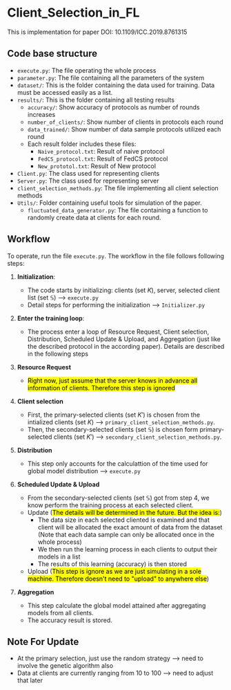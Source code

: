 # Client_Selection_in_FL
This is implementation for paper DOI: 10.1109/ICC.2019.8761315

## Code base structure


- `execute.py`: The file operating the whole process
- `parameter.py`: The file containing all the parameters of the system
- `dataset/`: This is the folder containing the data used for training. Data must be accessed easily as a list.
- `results/`: This is the folder containing all testing results
    - `accuracy/`: Show accuracy of protocols as number of rounds increases
    - `number_of_clients/`: Show number of clients in protocols each round
    - `data_trained/`: Show number of data sample protocols utilized each round
    - Each result folder includes these files: 
        - `Naive_protocol.txt`: Result of naive protocol
        - `FedCS_protocol.txt`: Result of FedCS protocol
        - `New_prototol.txt`: Result of New protocol
- `Client.py`: The class used for representing clients
- `Server.py`: The class used for representing server
- `client_selection_methods.py`: The file implementing all client selection methods
- `Utils/`: Folder containing useful tools for simulation of the paper.
    - `fluctuated_data_generator.py`: The file containing a function to randomly create data at clients for each round. 

## Workflow

To operate, run the file `execute.py`. The workflow in the file follows following steps:

1. **Initialization**: 
    - The code starts by initializing: clients (set $K$), server, selected client list (set $\mathbb{S}$) --> `execute.py` 
    - Detail steps for performing the initialization --> `Initializer.py`
  
2. **Enter the training loop**:
    - The process enter a loop of Resource Request, Client selection, Distribution, Scheduled Update & Upload, and Aggregation (just like the described protocol in the according paper). Details are described in the following steps

3. **Resource Request** 
    - <mark>Right now, just assume that the server knows in advance all information of clients. Therefore this step is ignored</mark>


4. **Client selection**
    - First, the primary-selected clients (set $K'$) is chosen from the intialized clients (set $K$) --> `primary_client_selection_methods.py`.
    - Then, the secondary-selected clients (set $\mathbb{S}$) is chosen form primary-selected clients (set $K'$) --> `secondary_client_selection_methods.py`.

5. **Distribution**
    - This step only accounts for the calculattion of the time used for global model distribution --> `execute.py`

6. **Scheduled Update & Upload** 
    - From the secondary-selected clients (set $\mathbb{S}$) got from step 4, we know perform the training process at each selected client.
    - Update (<mark>The details will be determined in the future. But the idea is:</mark>)
        - The data size in each selected cliented is examined and that client will be allocated the exact amount of data from the dataset (Note that each data sample can only be allocated once in the whole process)
        - We then run the learning process in each clients to output their models in a list
        - The results of this learning (accuracy) is then stored
    - Upload (<mark>This step is ignore as we are just simulating in a sole machine. Therefore doesn't need to "upload" to anywhere else</mark>)

7. **Aggregation**
    - This step calculate the global model attained after aggregating models from all clients.
    - The accuracy result is stored.


## Note For Update
- At the primary selection, just use the random strategy --> need to involve the genetic algorithm also
- Data at clients are currently ranging from 10 to 100 --> need to adjust that later

